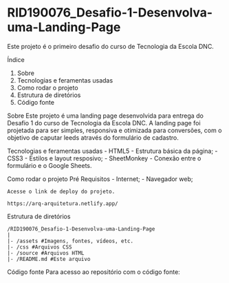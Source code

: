# RID190076_Desafio-1-Desenvolva-uma-Landing-Page
Este projeto é o primeiro desafio do curso de Tecnologia da Escola DNC.

Índice
1. Sobre
2. Tecnologias e feramentas usadas
3. Como rodar o projeto
4. Estrutura de diretórios 
5. Código fonte

Sobre
    Este projeto é uma landing page desenvolvida para entrega do Desafio 1 do curso de Tecnologia da Escola DNC.
     A landing page foi projetada para ser simples, responsiva e otimizada para conversões, com o objetivo de caputar leeds através do formulário de cadastro.

Tecnologias e feramentas usadas
    - HTML5 - Estrutura básica da página;
    - CSS3 -  Estilos e layout resposivo;
    - SheetMonkey - Conexão entre o formulário e o Google Sheets.

Como rodar o projeto
    Pré Requisitos
    - Internet;
    - Navegador web;

    Acesse o link de deploy do projeto.
    
    https://arq-arquitetura.netlify.app/

Estrutura de diretórios

    /RID190076_Desafio-1-Desenvolva-uma-Landing-Page
    |
    |- /assets #Imagens, fontes, vídeos, etc.
    |- /css #Arquivos CSS
    |- /source #Arquivos HTML
    |- /README.md #Este arquivo

Código fonte
    Para acesso ao repositório com o código fonte:

